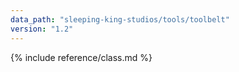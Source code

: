 ```yaml
---
data_path: "sleeping-king-studios/tools/toolbelt"
version: "1.2"
---
```


{% include reference/class.md %}
